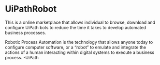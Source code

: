 # UiPathRobot
This is a online marketplace that allows individual to browse, download and configure UiPath bots to reduce the time it takes to develop automated business processes.

Robotic Process Automation is the technology that allows anyone today to configure computer software, or a “robot” to emulate and integrate the actions of a human interacting within digital systems to execute a business process. -UiPath
